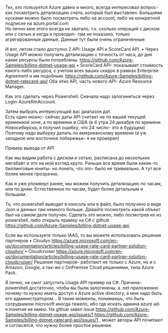 Тех, кто пользуется Azure давно и много, всегда интересовал вопрос- как посмотреть детализацию счета, который был выставлен.
Большими кусками можно было посмотреть либо на account, либо на конкретной подписке на azure.portal.com  
Но лично мне этого всегда не хватало, т.к. сколько операций с диском или с сетью и когда я проводил- там не показано, только агрегированные данные. Данные тут были очень ограниченные: 
 
И вот, летом стало доступно 2 API: Usage API и ScoreCard API.
•	Через Usage API можно получить детализацию с точность от часа, до дня какие ресурсы были потреблены.  https://github.com/Azure-Samples/billing-dotnet-usage-api 
•	ScoreCard API- показывает стоимость какого-либо ресурса, с учетом всех ваших скидок в рамках Enterprise Agreement и им подобным. https://github.com/Azure-Samples/billing-dotnet-ratecard-api/ 
Оба этих API, часть нового API- Azure Resource Manager.

Как это сделать через Powershell.
Сначала надо залогиниться через Login-AzureRmAccount.
 
Затем выбрать интересующий вас диапазон дат.  
Есть один нюанс- сейчас даты API считает не по вашей текущей временной зоне, а по времени в США (в 4 утра 24 декабря по времени Новосибирска, я получил ошибку, что 24 число- это в будущем) 
Поэтому надо выборку делать по американскому времени (а уж западное или восточное побережье- я не проверял)

Пример вывода от API 
 
Как мы видим работа с диском и сетью, расписана до нескольких мегабайт и это на мой взгляд круто. Раньше все время были какие-то биллинговые юниты- но понять, что это- было не тривиально. А тут все более менее прозрачно.

Как я уже упомянул ранее, мы можем получить детализацию по часам, или по дням. Естественное по часам, будет более детальным и большим.
 
То, что powershell выводит в консоль или в файл, было получено в виде Json и данных там немного больше.
Давайте посмотреть какой объект был на самом деле получен. Сделать это можно, либо посмотрев их из powershell, либо открыть пример на C# с github https://github.com/Azure-Samples/billing-dotnet-usage-api  

  

Если вы используете только IAAS, то вы можете использовать решения партнеров
•	Cloudyn https://azure.microsoft.com/en-us/documentation/articles/billing-usage-rate-card-partner-solution-cloudyn/ 
•	Cloudcruiser https://azure.microsoft.com/en-us/documentation/articles/billing-usage-rate-card-partner-solution-cloudcruiser/ 
Решения партнеров– работают не только с Azure, но и с Amazon, Google, а так-же с OnPremise Cloud решениями, типа Azure Pack.

Я лично, не смог запустить Usage API пример на C#. Причина- powershell достаточно, чтобы вы были залогинены, а .net приложению почему-то нужно иметь доступ к Azure active directory, а мне надо быть его администратором... В такие моменты, понимаешь, что быть сотрудником microsoft иногда тяжело, ибо где искать админа azure ad- я понятия не имею. На github завел issue https://github.com/Azure-Samples/billing-dotnet-usage-api/issues/1 https://github.com/Azure-Samples/billing-dotnet-ratecard-api/issues/1 , может авторы API почитают и согласятся, что нужно более простое решение.

